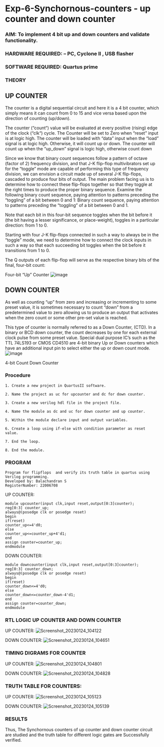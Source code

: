 # Exp-6-Synchornous-counters - up counter and down counter 
### AIM: To implement 4 bit up and down counters and validate  functionality.
### HARDWARE REQUIRED:  – PC, Cyclone II , USB flasher
### SOFTWARE REQUIRED:   Quartus prime
### THEORY 

## UP COUNTER 
The counter is a digital sequential circuit and here it is a 4 bit counter, which simply means it can count from 0 to 15 and vice versa based upon the direction of counting (up/down). 

The counter (“count“) value will be evaluated at every positive (rising) edge of the clock (“clk“) cycle.
The Counter will be set to Zero when “reset” input is at logic high.
The counter will be loaded with “data” input when the “load” signal is at logic high. Otherwise, it will count up or down.
The counter will count up when the “up_down” signal is logic high, otherwise count down

Since we know that binary count sequences follow a pattern of octave (factor of 2) frequency division, and that J-K flip-flop multivibrators set up for the “toggle” mode are capable of performing this type of frequency division, we can envision a circuit made up of several J-K flip-flops, cascaded to produce four bits of output.
The main problem facing us is to determine how to connect these flip-flops together so that they toggle at the right times to produce the proper binary sequence.
Examine the following binary count sequence, paying attention to patterns preceding the “toggling” of a bit between 0 and 1:
Binary count sequence, paying attention to patterns preceding the “toggling” of a bit between 0 and 1.

Note that each bit in this four-bit sequence toggles when the bit before it (the bit having a lesser significance, or place-weight), toggles in a particular direction: from 1 to 0.



 
 

Starting with four J-K flip-flops connected in such a way to always be in the “toggle” mode, we need to determine how to connect the clock inputs in such a way so that each succeeding bit toggles when the bit before it transitions from 1 to 0.

The Q outputs of each flip-flop will serve as the respective binary bits of the final, four-bit count:

 
 

Four-bit “Up” Counter
![image](https://user-images.githubusercontent.com/36288975/169644758-b2f4339d-9532-40c5-af40-8f4f8c942e2c.png)



## DOWN COUNTER 

As well as counting “up” from zero and increasing or incrementing to some preset value, it is sometimes necessary to count “down” from a predetermined value to zero allowing us to produce an output that activates when the zero count or some other pre-set value is reached.

This type of counter is normally referred to as a Down Counter, (CTD). In a binary or BCD down counter, the count decreases by one for each external clock pulse from some preset value. Special dual purpose IC’s such as the TTL 74LS193 or CMOS CD4510 are 4-bit binary Up or Down counters which have an additional input pin to select either the up or down count mode.
![image](https://user-images.githubusercontent.com/36288975/169644844-1a14e123-7228-4ed8-81a9-eb937dff4ac8.png)


4-bit Count Down Counter
### Procedure
```
1. Create a new project in QuartusII software.

2. Name the project as uc for upcounter and dc for down counter.

3. Create a new verilog hdl file in the project file.

4. Name the module as dc and uc for down counter and up counter.

5. Within the module declare input and output variables.

6. Create a loop using if-else with condition parameter as reset value.

7. End the loop.

8. End the module.
```


### PROGRAM 
```
Program for flipflops  and verify its truth table in quartus using Verilog programming.
Developed by: Balachandran S
RegisterNumber: 22006708
```

UP COUNTER:
```
module upcounter(input clk,input reset,output[0:3]counter);
reg[0:3] counter_up;
always@(posedge clk or posedge reset)
begin
if(reset)
counter_up<=4'd0;
else
counter_up<=counter_up+4'd1;
end
assign counter=counter_up;
endmodule
```

DOWN COUNTER:
```
module downcounter(input clk,input reset,output[0:3]counter);
reg[0:3] counter_down;
always@(posedge clk or posedge reset)
begin
if(reset)
counter_down<=4'd0;
else
counter_down<=counter_down-4'd1;
end
assign counter=counter_down;
endmodule
```

### RTL LOGIC UP COUNTER AND DOWN COUNTER  

UP COUNTER:
![Screenshot_20230124_104122](https://user-images.githubusercontent.com/118886489/214362012-8e3f7033-be84-4a14-b135-0dcbba18a763.png)

DOWN COUNTER:
![Screenshot_20230124_104651](https://user-images.githubusercontent.com/118886489/214362299-67b31f9a-e8c8-43fd-a02c-81fe38caa837.png)


### TIMING DIGRAMS FOR COUNTER  

UP COUNTER:
![Screenshot_20230124_104801](https://user-images.githubusercontent.com/118886489/214362834-120a53ce-d7bb-412a-9934-6717af58a1c5.png)

DOWN COUNTER:
![Screenshot_20230124_104828](https://user-images.githubusercontent.com/118886489/214363036-423b876c-8262-41b1-8f8f-60c435aa50e5.png)

### TRUTH TABLE FOR COUNTERS:

UP COUNTER:
![Screenshot_20230124_105123](https://user-images.githubusercontent.com/118886489/214363902-96f52d73-28bc-4618-8c34-a5c18e48a41e.png)

DOWN COUNTER:
![Screenshot_20230124_105139](https://user-images.githubusercontent.com/118886489/214364069-89de0a6e-191d-4825-b56c-17d483bd3cdd.png)


### RESULTS 

Thus, The Synchornous counters of up counter and down counter circuit are studied and the truth table for different logic gates are Successfully verified.
